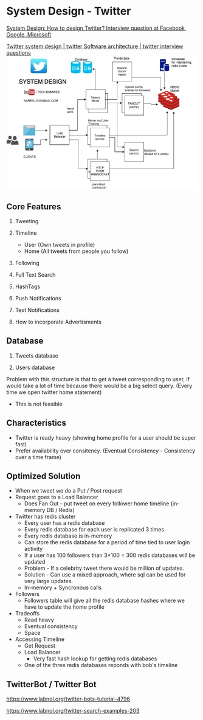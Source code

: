 # System Design - Twitter

[System Design: How to design Twitter? Interview question at Facebook, Google, Microsoft](https://www.youtube.com/watch?v=KmAyPUv9gOY)

[Twitter system design | twitter Software architecture | twitter interview questions](https://www.youtube.com/watch?v=wYk0xPP_P_8)
![image](../../media/System-Design-Twitter-image1.jpg)

## Core Features

1. Tweeting

2. Timeline
    - User (Own tweets in profile)
    - Home (All tweets from people you follow)

3. Following

4. Full Text Search

5. HashTags

6. Push Notifications

7. Text Notifications

8. How to incorporate Advertisments

## Database

1. Tweets database

2. Users database

Problem with this structure is that to get a tweet corresponding to user, if would take a lot of time because there would be a big select query. (Every time we open twitter home statement)

- This is not feasible

## Characteristics

- Twitter is ready heavy (showing home profile for a user should be super fast)
- Prefer availability over consitency. (Eventual Consistency - Consistency over a time frame)

## Optimized Solution

- When we tweet we do a Put / Post request
- Request goes to a Load Balancer
  - Does Fan Out - put tweet on every follower home timeline (in-memory DB / Redis)
- Twitter has redis cluster
  - Every user has a redis database
  - Every redis database for each user is replicated 3 times
  - Every redis database is in-memory
  - Can store the redis database for a period of time tied to user login activity
  - If a user has 100 followers than 3*100 = 300 redis databases will be updated
  - Problem - If a celebrity tweet there would be million of updates.
  - Solution - Can use a mixed approach, where sql can be used for very large updates.
  - In-memory + Syncronous calls
- Followers
  - Followers table will give all the redis database hashes where we have to update the home profile
- Tradeoffs
  - Read heavy
  - Eventual consistency
  - Space
- Accessing Timeline
  - Get Request
  - Load Balancer
    - Very fast hash lookup for getting redis databases
  - One of the three redis databases reponds with bob's timeline

## TwitterBot / Twitter Bot

<https://www.labnol.org/twitter-bots-tutorial-4796>

<https://www.labnol.org/twitter-search-examples-203>
